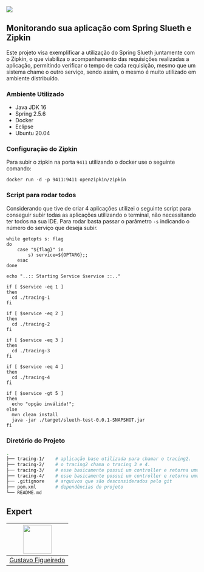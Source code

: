 <img src="https://storage.googleapis.com/golden-wind/experts-club/capa-github.svg" />

## Monitorando sua aplicação com Spring Slueth e Zipkin
Este projeto visa exemplificar a utilização do Spring Slueth juntamente com o Zipkin, o que viabiliza o acompanhamento das requisições realizadas a aplicação, permitindo verificar o tempo de cada requisição, mesmo que um sistema chame o outro serviço, sendo assim, o mesmo é muito utilizado em ambiente distribuído.

### Ambiente Utilizado
* Java JDK 16
* Spring 2.5.6
* Docker
* Eclipse
* Ubuntu 20.04

### Configuração do Zipkin
Para subir o zipkin  na porta `9411` utilizando o docker use o seguinte comando:

```shell
docker run -d -p 9411:9411 openzipkin/zipkin
```

### Script para rodar todos 
Considerando que tive de criar 4 aplicações utilizei o seguinte script para conseguir subir todas as aplicações utilizando o terminal, não necessitando ter todos na sua IDE. Para rodar basta passar o parâmetro `-s` indicando o número do serviço que deseja subir.

```shell
while getopts s: flag
do
    case "${flag}" in
        s) service=${OPTARG};;
    esac
done

echo "..:: Starting Service $service ::.."

if [ $service -eq 1 ]
then
  cd ./tracing-1
fi

if [ $service -eq 2 ]
then
  cd ./tracing-2
fi

if [ $service -eq 3 ]
then
  cd ./tracing-3
fi

if [ $service -eq 4 ]
then
  cd ./tracing-4
fi

if [ $service -gt 5 ]
then
  echo "opção inválida!";
else
  mvn clean install
  java -jar ./target/slueth-test-0.0.1-SNAPSHOT.jar
fi
```

### Diretório do Projeto

```sh
.
├── tracing-1/    # aplicação base utilizada para chamar o tracing2.
├── tracing-2/    # o tracing2 chama o tracing 3 e 4.
├── tracing-3/    # esse basicamente possui um controller e retorna uma string.
├── tracing-4/    # esse basicamente possui um controller e retorna uma string.
├── .gitignore    # arquivos que são desconsiderados pelo git
├── pom.xml       # dependências do projeto
└── README.md
```


## Expert

| [<img src="https://avatars.githubusercontent.com/u/1785791?s=400&u=cf86c9ae2216765f948ca2136eda7e632e0cd922&v=4" width="75px;"/>](https://github.com/gustavodsf) |
| :-: |
|[Gustavo Figueiredo](https://github.com/gustavodsf)|
